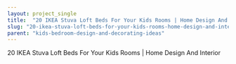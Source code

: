 ```yaml
---
layout: project_single
title:  "20 IKEA Stuva Loft Beds For Your Kids Rooms | Home Design And Interior"
slug: "20-ikea-stuva-loft-beds-for-your-kids-rooms-home-design-and-interior"
parent: "kids-bedroom-design-and-decorating-ideas"
---
```

20 IKEA Stuva Loft Beds For Your Kids Rooms | Home Design And Interior